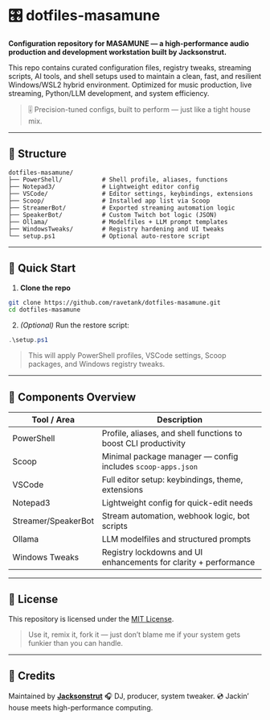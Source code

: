 # 🎛️ dotfiles-masamune

**Configuration repository for MASAMUNE — a high-performance audio production and development workstation built by Jacksonstrut.**

This repo contains curated configuration files, registry tweaks, streaming scripts, AI tools, and shell setups used to maintain a clean, fast, and resilient Windows/WSL2 hybrid environment. Optimized for music production, live streaming, Python/LLM development, and system efficiency.

> 🎚️ Precision-tuned configs, built to perform — just like a tight house mix.

---

## 📁 Structure

```plaintext
dotfiles-masamune/
├── PowerShell/           # Shell profile, aliases, functions
├── Notepad3/             # Lightweight editor config
├── VSCode/               # Editor settings, keybindings, extensions
├── Scoop/                # Installed app list via Scoop
├── StreamerBot/          # Exported streaming automation logic
├── SpeakerBot/           # Custom Twitch bot logic (JSON)
├── Ollama/               # Modelfiles + LLM prompt templates
├── WindowsTweaks/        # Registry hardening and UI tweaks
└── setup.ps1             # Optional auto-restore script
````

---

## 🚀 Quick Start

1. **Clone the repo**

```bash
git clone https://github.com/ravetank/dotfiles-masamune.git
cd dotfiles-masamune
```

2. *(Optional)* Run the restore script:

```powershell
.\setup.ps1
```

> This will apply PowerShell profiles, VSCode settings, Scoop packages, and Windows registry tweaks.

---

## 🧠 Components Overview

| Tool / Area         | Description                                                      |
| ------------------- | ---------------------------------------------------------------- |
| PowerShell          | Profile, aliases, and shell functions to boost CLI productivity  |
| Scoop               | Minimal package manager — config includes `scoop-apps.json`      |
| VSCode              | Full editor setup: keybindings, theme, extensions                |
| Notepad3            | Lightweight config for quick-edit needs                          |
| Streamer/SpeakerBot | Stream automation, webhook logic, bot scripts                    |
| Ollama              | LLM modelfiles and structured prompts                            |
| Windows Tweaks      | Registry lockdowns and UI enhancements for clarity + performance |

---

## 🧾 License

This repository is licensed under the [MIT License](LICENSE).

> Use it, remix it, fork it — just don’t blame me if your system gets funkier than you can handle.

---

## 🙌 Credits

Maintained by [**Jacksonstrut**](https://github.com/ravetank)
🎧 DJ, producer, system tweaker.
💿 Jackin’ house meets high-performance computing.

```
